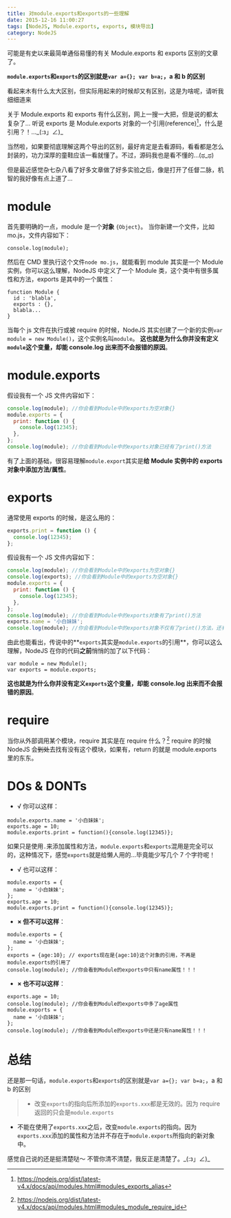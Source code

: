 ```yaml
---
title: 对module.exports和exports的一些理解
date: 2015-12-16 11:00:27
tags: [NodeJS, Module.exports, exports, 模块导出]
category: NodeJS
---
```


可能是有史以来最简单通俗易懂的有关 Module.exports 和 exports 区别的文章了。

**`module.exports`和`exports`的区别就是`var a={}; var b=a;`，a 和 b 的区别**

看起来木有什么太大区别，但实际用起来的时候却又有区别，这是为啥呢，请听我细细道来

关于 Module.exports 和 exports 有什么区别，网上一搜一大把，但是说的都太复杂了…
听说 exports 是 Module.exports 对象的一个引用(reference)[^1]，什么是引用？！…\_(:з」∠)\_

当然啦，如果要彻底理解这两个导出的区别，最好肯定是去看源码，看看都是怎么封装的，功力深厚的童鞋应该一看就懂了。不过，源码我也是看不懂的…(ಥ_ಥ)

但是最近感觉杂七杂八看了好多文章做了好多实验之后，像是打开了任督二脉，机智的我好像有点上道了…

# module

首先要明确的一点，module 是一个**对象** `{Object}`。
当你新建一个文件，比如 mo.js，文件内容如下：

```
console.log(module);
```

然后在 CMD 里执行这个文件`node mo.js`，就能看到 module 其实是一个 Module 实例，你可以这么理解，NodeJS 中定义了一个 Module 类，这个类中有很多属性和方法，exports 是其中的一个属性：

```
function Module {
  id : 'blabla',
  exports : {},
  blabla...
}
```

当每个 js 文件在执行或被 require 的时候，NodeJS 其实创建了一个新的实例`var module = new Module()`，这个实例名叫`module`。
**这也就是为什么你并没有定义`module`这个变量，却能 console.log 出来而不会报错的原因**。

# module.exports

假设我有一个 JS 文件内容如下：

```javascript
console.log(module); //你会看到Module中的exports为空对象{}
module.exports = {
  print: function () {
    console.log(12345);
  },
};
console.log(module); //你会看到Module中的exports对象已经有了print()方法
```

有了上面的基础，很容易理解`module.export`其实是**给 Module 实例中的 exports 对象中添加方法/属性**。

# exports

通常使用 exports 的时候，是这么用的：

```javascript
exports.print = function () {
  console.log(12345);
};
```

假设我有一个 JS 文件内容如下：

```javascript
console.log(module); //你会看到Module中的exports为空对象{}
console.log(exports); //你会看到Module中的exports为空对象{}
module.exports = {
  print: function () {
    console.log(12345);
  },
};
console.log(module); //你会看到Module中的exports对象有了print()方法
exports.name = '小白妹妹';
console.log(module); //你会看到Module中的exports对象不仅有了print()方法，还有了name属性
```

由此也能看出，传说中的**`exports`其实是`module.exports`的引用**，你可以这么理解，NodeJS 在你的代码**之前**悄悄的加了以下代码：

```
var module = new Module();
var exports = module.exports;
```

**这也就是为什么你并没有定义`exports`这个变量，却能 console.log 出来而不会报错的原因**。

# require

当你从外部调用某个模块，require 其实是在 require 什么？[^2]
require 的时候 NodeJS 会~~到处~~去找有没有这个模块，如果有，return 的就是 module.exports 里的东东。

# DOs & DONTs

- √ 你可以这样：

```
module.exports.name = '小白妹妹';
exports.age = 10;
module.exports.print = function(){console.log(12345)};
```

如果只是使用`.`来添加属性和方法，`module.exports`和`exports`混用是完全可以的，这种情况下，感觉`exports`就是给懒人用的…毕竟能少写几个 7 个字符呢！

- √ 也可以这样：

```
module.exports = {
  name = '小白妹妹';
};
exports.age = 10;
module.exports.print = function(){console.log(12345)};
```

- **× 但不可以这样**：

```
module.exports = {
  name = '小白妹妹';
};
exports = {age:10}; // exports现在是{age:10}这个对象的引用，不再是module.exports的引用了
console.log(module); //你会看到Module的exports中只有name属性！！！
```

- **× 也不可以这样**：

```
exports.age = 10;
console.log(module); //你会看到Module的exports中多了age属性
module.exports = {
  name = '小白妹妹';
};
console.log(module); //你会看到Module的exports中还是只有name属性！！！
```

# 总结

还是那一句话，`module.exports`和`exports`的区别就是`var a={}; var b=a;`，a 和 b 的区别

> - 改变`exports`的指向后所添加的`exports.xxx`都是无效的。因为 require 返回的只会是`module.exports`

- 不能在使用了`exports.xxx`之后，改变`module.exports`的指向。因为`exports.xxx`添加的属性和方法并不存在于`module.exports`所指向的新对象中。

感觉自己说的还是挺清楚哒～
不管你清不清楚，我反正是清楚了。\_(:з」∠)\_
[^1]: https://nodejs.org/dist/latest-v4.x/docs/api/modules.html#modules_exports_alias
[^2]: https://nodejs.org/dist/latest-v4.x/docs/api/modules.html#modules_module_require_id
